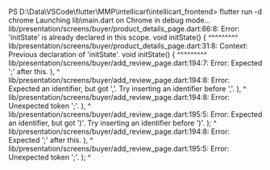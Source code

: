 PS D:\Data\VSCode\flutter\MMP\intellicart\intellicart_frontend> flutter run -d chrome
Launching lib\main.dart on Chrome in debug mode...
lib/presentation/screens/buyer/product_details_page.dart:86:8: Error: 'initState' is already declared in this scope.
  void initState() {
       ^^^^^^^^^
lib/presentation/screens/buyer/product_details_page.dart:31:8: Context: Previous declaration of 'initState'.
  void initState() {
       ^^^^^^^^^
lib/presentation/screens/buyer/add_review_page.dart:194:7: Error: Expected ';' after this.
      ),
      ^
lib/presentation/screens/buyer/add_review_page.dart:194:8: Error: Expected an identifier, but got ','.
Try inserting an identifier before ','.
      ),
       ^
lib/presentation/screens/buyer/add_review_page.dart:194:8: Error: Unexpected token ';'.
      ),
       ^
lib/presentation/screens/buyer/add_review_page.dart:195:5: Error: Expected an identifier, but got ')'.
Try inserting an identifier before ')'.
    );
    ^
lib/presentation/screens/buyer/add_review_page.dart:194:8: Error: Expected ';' after this.
      ),
       ^
lib/presentation/screens/buyer/add_review_page.dart:195:5: Error: Unexpected token ';'.
    );
    ^
